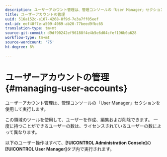 ```yaml
---
description: ユーザーアカウント管理は、管理コンソールの「User Manager」セクションを使用して実行します。
title: ユーザーアカウントの管理
uuid: 516a152c-e107-4268-8f9d-7e3a7ff05eef
exl-id: eef40f7e-a509-4089-ab20-77beed9fbc65
translation-type: tm+mt
source-git-commit: d9df90242ef96188f4e4b5e6d04cfef196b0a628
workflow-type: tm+mt
source-wordcount: '75'
ht-degree: 8%

---
```


# ユーザーアカウントの管理{#managing-user-accounts}

ユーザーアカウント管理は、管理コンソールの「User Manager」セクションを使用して実行します。

この領域のツールを使用して、ユーザーを作成、編集および削除できます。 一度に持つことができるユーザーの数は、ライセンスされているユーザーの数によって異なります。

以下のユーザー操作はすべて、**[!UICONTROL Administration Console]**&#x200B;の&#x200B;**[!UICONTROL User Manager]**&#x200B;タブ内で実行されます。
